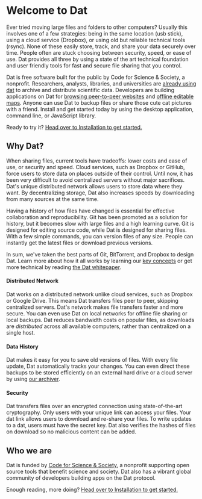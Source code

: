 # Welcome to Dat

Ever tried moving large files and folders to other computers? Usually this involves one of a few strategies: being in the same location (usb stick), using a cloud service (Dropbox), or using old but reliable technical tools (rsync). None of these easily store, track, and share your data securely over time. People often are stuck choosing between security, speed, or ease of use. Dat provides all three by using a state of the art technical foundation and user friendly tools for fast and secure file sharing that you control.

Dat is free software built for the public by Code for Science & Society, a nonprofit. Researchers, analysts, libraries, and universities are [already using dat](https://www.nytimes.com/2017/03/06/science/donald-trump-data-rescue-science.html) to archive and distribute scientific data. Developers are building applications on Dat for [browsing peer-to-peer websites](beakerbrowser.com) and [offline editable maps](https://www.digital-democracy.org/blog/update-from-the-ecuadorian-amazon/).  Anyone can use Dat to backup files or share those cute cat pictures with a friend. Install and get started today by using the desktop application, command line, or JavaScript library.

Ready to try it? [Head over to Installation to get started.](/install)

## Why Dat?

When sharing files, current tools have tradeoffs: lower costs and ease of use, or security and speed. Cloud services, such as Dropbox or GitHub, force users to store data on places outside of their control. Until now, it has been very difficult to avoid centralized servers without major sacrifices. Dat's unique distributed network allows users to store data where they want. By decentralizing storage, Dat also increases speeds by downloading from many sources at the same time.

Having a history of how files have changed is essential for effective collaboration and reproducibility. Git has been promoted as a solution for history, but it becomes slow with large files and a high learning curve. Git is designed for editing source code, while Dat is designed for sharing files. With a few simple commands, you can version files of any size. People can instantly get the latest files or download previous versions.

In sum, we've taken the best parts of Git, BitTorrent, and Dropbox to design Dat. Learn more about how it all works by learning our [key concepts](/concepts) or get more technical by reading [the Dat whitepaper](https://github.com/datproject/docs/blob/master/papers/dat-paper.pdf).

#### Distributed Network

Dat works on a distributed network unlike cloud services, such as Dropbox or Google Drive. This means Dat transfers files peer to peer, skipping centralized servers. Dat's network makes file transfers faster and more secure. You can even use Dat on local networks for offline file sharing or local backups. Dat reduces bandwidth costs on popular files, as downloads are *distributed* across all available computers, rather than centralized on a single host.

#### Data History

Dat makes it easy for you to save old versions of files. With every file update, Dat automatically tracks your changes. You can even direct these backups to be stored efficiently on an external hard drive or a cloud server by using [our archiver](/on-a-server).

#### Security

Dat transfers files over an encrypted connection using state-of-the-art cryptography. Only users with your unique link can access your files. Your dat link allows users to download and re-share your files. To write updates to a dat, users must have the secret key. Dat also verifies the hashes of files on download so no malicious content can be added.

## Who we are

Dat is funded by [Code for Science & Society](https://codeforscience.org), a nonprofit supporting open source tools that benefit science and society. Dat also has a vibrant global community of developers building apps on the Dat protocol.

Enough reading, more doing? [Head over to Installation to get started.](/install)
